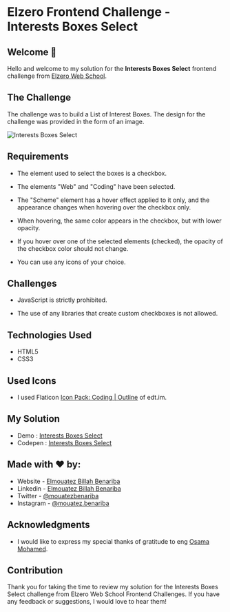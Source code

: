 # Elzero Frontend Challenge - Interests Boxes Select

## Welcome 👋

Hello and welcome to my solution for the **Interests Boxes Select** frontend challenge from [Elzero Web School](https://elzero.org/category/challenges/front-end-challenges/).

## The Challenge

The challenge was to build a List of Interest Boxes. The design for the challenge was provided in the form of an image.

![Interests Boxes Select](https://elzero.org/wp-content/uploads/2022/10/interests-boxes-select.png)

## Requirements

- The element used to select the boxes is a checkbox.

- The elements "Web" and "Coding" have been selected.

- The "Scheme" element has a hover effect applied to it only, and the appearance changes when hovering over the checkbox only.

- When hovering, the same color appears in the checkbox, but with lower opacity.

- If you hover over one of the selected elements (checked), the opacity of the checkbox color should not change.

- You can use any icons of your choice.

## Challenges

- JavaScript is strictly prohibited.

- The use of any libraries that create custom checkboxes is not allowed.

## Technologies Used

- HTML5
- CSS3

## Used Icons

- I used Flaticon [Icon Pack: Coding | Outline](https://www.flaticon.com/packs/coding-74) of edt.im.

## My Solution

- Demo : [Interests Boxes Select](https://mouatezbenariba.github.io/Elzero-Frontend-Challenges/interests-boxes-select/)
- Codepen : [Interests Boxes Select](https://codepen.io/mouatezbenariba/pen/VwVbBOv)

## Made with ❤ by:

- Website - [Elmouatez Billah Benariba](https://www.mouatezbenariba.me/)
- Linkedin - [Elmouatez Billah Benariba](https://www.linkedin.com/in/mouatezbenariba/)
- Twitter - [@mouatezbenariba](https://twitter.com/mouatezbenariba)
- Instagram - [@mouatez.benariba](https://www.instagram.com/mouatez.benariba/)

## Acknowledgments

- I would like to express my special thanks of gratitude to eng [Osama Mohamed](https://github.com/OsamaElzero).

## Contribution

Thank you for taking the time to review my solution for the Interests Boxes Select challenge from Elzero Web School Frontend Challenges. If you have any feedback or suggestions, I would love to hear them!
